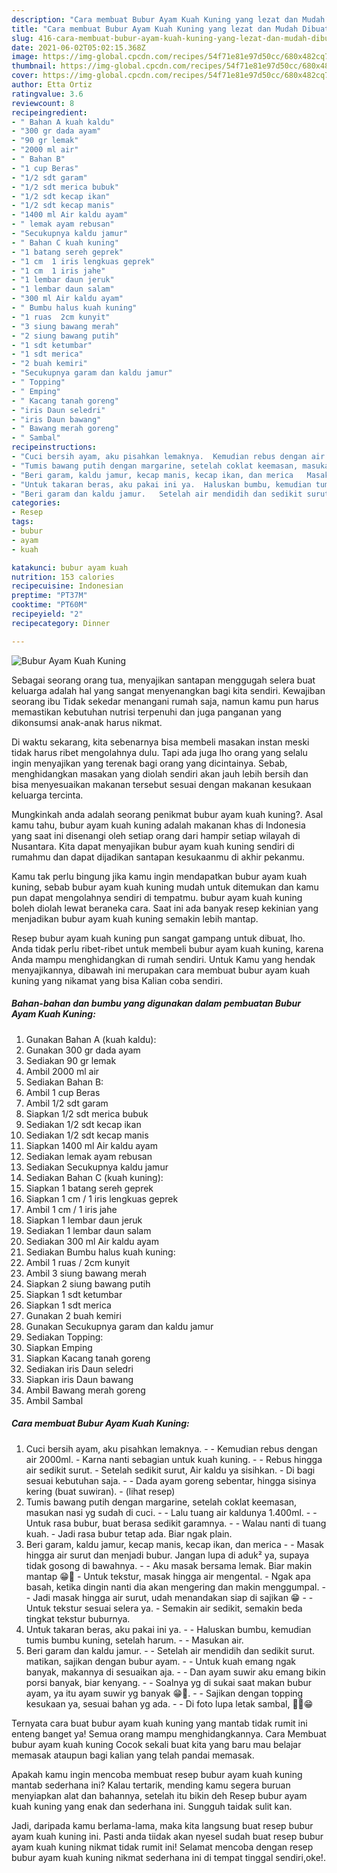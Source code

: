 ```yaml
---
description: "Cara membuat Bubur Ayam Kuah Kuning yang lezat dan Mudah Dibuat"
title: "Cara membuat Bubur Ayam Kuah Kuning yang lezat dan Mudah Dibuat"
slug: 416-cara-membuat-bubur-ayam-kuah-kuning-yang-lezat-dan-mudah-dibuat
date: 2021-06-02T05:02:15.368Z
image: https://img-global.cpcdn.com/recipes/54f71e81e97d50cc/680x482cq70/bubur-ayam-kuah-kuning-foto-resep-utama.jpg
thumbnail: https://img-global.cpcdn.com/recipes/54f71e81e97d50cc/680x482cq70/bubur-ayam-kuah-kuning-foto-resep-utama.jpg
cover: https://img-global.cpcdn.com/recipes/54f71e81e97d50cc/680x482cq70/bubur-ayam-kuah-kuning-foto-resep-utama.jpg
author: Etta Ortiz
ratingvalue: 3.6
reviewcount: 8
recipeingredient:
- " Bahan A kuah kaldu"
- "300 gr dada ayam"
- "90 gr lemak"
- "2000 ml air"
- " Bahan B"
- "1 cup Beras"
- "1/2 sdt garam"
- "1/2 sdt merica bubuk"
- "1/2 sdt kecap ikan"
- "1/2 sdt kecap manis"
- "1400 ml Air kaldu ayam"
- " lemak ayam rebusan"
- "Secukupnya kaldu jamur"
- " Bahan C kuah kuning"
- "1 batang sereh geprek"
- "1 cm  1 iris lengkuas geprek"
- "1 cm  1 iris jahe"
- "1 lembar daun jeruk"
- "1 lembar daun salam"
- "300 ml Air kaldu ayam"
- " Bumbu halus kuah kuning"
- "1 ruas  2cm kunyit"
- "3 siung bawang merah"
- "2 siung bawang putih"
- "1 sdt ketumbar"
- "1 sdt merica"
- "2 buah kemiri"
- "Secukupnya garam dan kaldu jamur"
- " Topping"
- " Emping"
- " Kacang tanah goreng"
- "iris Daun seledri"
- "iris Daun bawang"
- " Bawang merah goreng"
- " Sambal"
recipeinstructions:
- "Cuci bersih ayam, aku pisahkan lemaknya.  Kemudian rebus dengan air 2000ml.  Karna nanti sebagian untuk kuah kuning.  Rebus hingga air sedikit surut.  Setelah sedikit surut, Air kaldu ya sisihkan.  Di bagi sesuai kebutuhan saja.  Dada ayam goreng sebentar, hingga sisinya kering (buat suwiran).           (lihat resep)"
- "Tumis bawang putih dengan margarine, setelah coklat keemasan, masukan nasi yg sudah di cuci.   Lalu tuang air kaldunya 1.400ml.   Untuk rasa bubur, buat berasa sedikit garamnya.   Walau nanti di tuang kuah.  Jadi rasa bubur tetap ada. Biar ngak plain."
- "Beri garam, kaldu jamur, kecap manis, kecap ikan, dan merica   Masak hingga air surut dan menjadi bubur. Jangan lupa di aduk² ya, supaya tidak gosong di bawahnya.   Aku masak bersama lemak. Biar makin mantap 😁🤗 Untuk tekstur, masak hingga air mengental.  Ngak apa basah, ketika dingin nanti dia akan mengering dan makin menggumpal.  Jadi masak hingga air surut, udah menandakan siap di sajikan 😁  Untuk tekstur sesuai selera ya. Semakin air sedikit, semakin beda tingkat tekstur buburnya."
- "Untuk takaran beras, aku pakai ini ya.  Haluskan bumbu, kemudian tumis bumbu kuning, setelah harum.   Masukan air."
- "Beri garam dan kaldu jamur.   Setelah air mendidih dan sedikit surut. matikan, sajikan dengan bubur ayam.   Untuk kuah emang ngak banyak, makannya di sesuaikan aja.   Dan ayam suwir aku emang bikin porsi banyak, biar kenyang.   Soalnya yg di sukai saat makan bubur ayam, ya itu ayam suwir yg banyak 😁🤭.   Sajikan dengan topping kesukaan ya, sesuai bahan yg ada.  Di foto lupa letak sambal, ✌🏻😁"
categories:
- Resep
tags:
- bubur
- ayam
- kuah

katakunci: bubur ayam kuah 
nutrition: 153 calories
recipecuisine: Indonesian
preptime: "PT37M"
cooktime: "PT60M"
recipeyield: "2"
recipecategory: Dinner

---
```



![Bubur Ayam Kuah Kuning](https://img-global.cpcdn.com/recipes/54f71e81e97d50cc/680x482cq70/bubur-ayam-kuah-kuning-foto-resep-utama.jpg)

Sebagai seorang orang tua, menyajikan santapan menggugah selera buat keluarga adalah hal yang sangat menyenangkan bagi kita sendiri. Kewajiban seorang ibu Tidak sekedar menangani rumah saja, namun kamu pun harus memastikan kebutuhan nutrisi terpenuhi dan juga panganan yang dikonsumsi anak-anak harus nikmat.

Di waktu  sekarang, kita sebenarnya bisa membeli masakan instan meski tidak harus ribet mengolahnya dulu. Tapi ada juga lho orang yang selalu ingin menyajikan yang terenak bagi orang yang dicintainya. Sebab, menghidangkan masakan yang diolah sendiri akan jauh lebih bersih dan bisa menyesuaikan makanan tersebut sesuai dengan makanan kesukaan keluarga tercinta. 



Mungkinkah anda adalah seorang penikmat bubur ayam kuah kuning?. Asal kamu tahu, bubur ayam kuah kuning adalah makanan khas di Indonesia yang saat ini disenangi oleh setiap orang dari hampir setiap wilayah di Nusantara. Kita dapat menyajikan bubur ayam kuah kuning sendiri di rumahmu dan dapat dijadikan santapan kesukaanmu di akhir pekanmu.

Kamu tak perlu bingung jika kamu ingin mendapatkan bubur ayam kuah kuning, sebab bubur ayam kuah kuning mudah untuk ditemukan dan kamu pun dapat mengolahnya sendiri di tempatmu. bubur ayam kuah kuning boleh diolah lewat beraneka cara. Saat ini ada banyak resep kekinian yang menjadikan bubur ayam kuah kuning semakin lebih mantap.

Resep bubur ayam kuah kuning pun sangat gampang untuk dibuat, lho. Anda tidak perlu ribet-ribet untuk membeli bubur ayam kuah kuning, karena Anda mampu menghidangkan di rumah sendiri. Untuk Kamu yang hendak menyajikannya, dibawah ini merupakan cara membuat bubur ayam kuah kuning yang nikamat yang bisa Kalian coba sendiri.

<!--inarticleads1-->

##### Bahan-bahan dan bumbu yang digunakan dalam pembuatan Bubur Ayam Kuah Kuning:

1. Gunakan  Bahan A (kuah kaldu):
1. Gunakan 300 gr dada ayam
1. Sediakan 90 gr lemak
1. Ambil 2000 ml air
1. Sediakan  Bahan B:
1. Ambil 1 cup Beras
1. Ambil 1/2 sdt garam
1. Siapkan 1/2 sdt merica bubuk
1. Sediakan 1/2 sdt kecap ikan
1. Sediakan 1/2 sdt kecap manis
1. Siapkan 1400 ml Air kaldu ayam
1. Sediakan  lemak ayam rebusan
1. Sediakan Secukupnya kaldu jamur
1. Sediakan  Bahan C (kuah kuning):
1. Siapkan 1 batang sereh geprek
1. Siapkan 1 cm / 1 iris lengkuas geprek
1. Ambil 1 cm / 1 iris jahe
1. Siapkan 1 lembar daun jeruk
1. Sediakan 1 lembar daun salam
1. Sediakan 300 ml Air kaldu ayam
1. Sediakan  Bumbu halus kuah kuning:
1. Ambil 1 ruas / 2cm kunyit
1. Ambil 3 siung bawang merah
1. Siapkan 2 siung bawang putih
1. Siapkan 1 sdt ketumbar
1. Siapkan 1 sdt merica
1. Gunakan 2 buah kemiri
1. Gunakan Secukupnya garam dan kaldu jamur
1. Sediakan  Topping:
1. Siapkan  Emping
1. Siapkan  Kacang tanah goreng
1. Sediakan iris Daun seledri
1. Siapkan iris Daun bawang
1. Ambil  Bawang merah goreng
1. Ambil  Sambal




<!--inarticleads2-->

##### Cara membuat Bubur Ayam Kuah Kuning:

1. Cuci bersih ayam, aku pisahkan lemaknya. -  - Kemudian rebus dengan air 2000ml.  - Karna nanti sebagian untuk kuah kuning. -  - Rebus hingga air sedikit surut.  - Setelah sedikit surut, Air kaldu ya sisihkan.  - Di bagi sesuai kebutuhan saja. -  - Dada ayam goreng sebentar, hingga sisinya kering (buat suwiran). -           (lihat resep)
1. Tumis bawang putih dengan margarine, setelah coklat keemasan, masukan nasi yg sudah di cuci.  -  - Lalu tuang air kaldunya 1.400ml.  -  - Untuk rasa bubur, buat berasa sedikit garamnya.  -  - Walau nanti di tuang kuah.  - Jadi rasa bubur tetap ada. Biar ngak plain.
1. Beri garam, kaldu jamur, kecap manis, kecap ikan, dan merica  -  - Masak hingga air surut dan menjadi bubur. Jangan lupa di aduk² ya, supaya tidak gosong di bawahnya.  -  - Aku masak bersama lemak. Biar makin mantap 😁🤗 - Untuk tekstur, masak hingga air mengental.  - Ngak apa basah, ketika dingin nanti dia akan mengering dan makin menggumpal. -  - Jadi masak hingga air surut, udah menandakan siap di sajikan 😁 -  - Untuk tekstur sesuai selera ya. - Semakin air sedikit, semakin beda tingkat tekstur buburnya.
1. Untuk takaran beras, aku pakai ini ya. -  - Haluskan bumbu, kemudian tumis bumbu kuning, setelah harum.  -  - Masukan air.
1. Beri garam dan kaldu jamur.  -  - Setelah air mendidih dan sedikit surut. matikan, sajikan dengan bubur ayam.  -  - Untuk kuah emang ngak banyak, makannya di sesuaikan aja.  -  - Dan ayam suwir aku emang bikin porsi banyak, biar kenyang.  -  - Soalnya yg di sukai saat makan bubur ayam, ya itu ayam suwir yg banyak 😁🤭.  -  - Sajikan dengan topping kesukaan ya, sesuai bahan yg ada. -  - Di foto lupa letak sambal, ✌🏻😁




Ternyata cara buat bubur ayam kuah kuning yang mantab tidak rumit ini enteng banget ya! Semua orang mampu menghidangkannya. Cara Membuat bubur ayam kuah kuning Cocok sekali buat kita yang baru mau belajar memasak ataupun bagi kalian yang telah pandai memasak.

Apakah kamu ingin mencoba membuat resep bubur ayam kuah kuning mantab sederhana ini? Kalau tertarik, mending kamu segera buruan menyiapkan alat dan bahannya, setelah itu bikin deh Resep bubur ayam kuah kuning yang enak dan sederhana ini. Sungguh taidak sulit kan. 

Jadi, daripada kamu berlama-lama, maka kita langsung buat resep bubur ayam kuah kuning ini. Pasti anda tiidak akan nyesel sudah buat resep bubur ayam kuah kuning nikmat tidak rumit ini! Selamat mencoba dengan resep bubur ayam kuah kuning nikmat sederhana ini di tempat tinggal sendiri,oke!.

